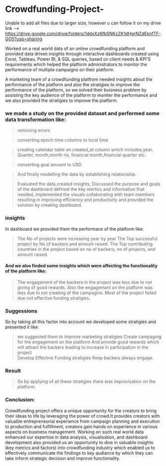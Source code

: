 # Crowdfunding-Project-
Unable to add all files due to larger size, however u can follow it on my drive link --> https://drive.google.com/drive/folders/1ddxXz6fbSNKzZK1dHgrNZdEknfTF-GO5?usp=sharing

Worked on a real world data of an online crowdfunding platform and provided data driven insights through interactive dashboards created using Excel, Tableau, Power BI, & SQL queries, based on client needs & KPI'S requirements which helped the platform administrators to monitor the  performance of multiple campaigns on their platform.

A marketing team of a crowdfunding platfrom needed insights about the performance of the platform  and also the stratigies to improve the performance of the platform, so we solved their buisness problem by assisting the key audience of the platform to moniter the performance and we also provided the stratigies to improve the platform.

### we made a study on the provided dataset and performed some data transformation like: 

> removing errors

> converting epoch time columns to 
   local time 

> creating calendar table on created_at column which includes,year, Quarter, month,month  no, financial month,financial quarter etc.

> converting goal amount to USD 

> And finally modelling the data by establishing relationship.
  
> Evaluated the data,created insights, Discussed the purpose and goals of the dashboard defined the key mertics and information that needed, implemented the visuals 
collaborating with team members resulting in improving efficiency and productivity and provided the solution by creating dashboard.

### insights
In dashboard we provided them the performace of the platform like:
> The No of projects were increasing year by year
> The Top successful project by No of backers and amount raised.
> The Top contributing countries in the project based on no of backers, no of projects, and amount raised.
> 
#### And we also finded some insights which were affecting the functionality of the platform like:
> The engagement of the backers in the project was less due to not giving of good rewards.
> Also the engagemant on the platform was less due to not creating of the campagins.
> Most of the project failed due not effective funding stratigies.

### Suggessions
So by taking all this factor into account we developed some stratigies and presented it like:
> we suggested them to improve marketing stratigies
> Create campaging for the engagement on the platform
> And provide good rewards which will attract the backers leading to increase in participation in the project  
> Develop Effective Funding stratigies
> Keep backers always engage.

### Result
> So by applying of all these stratigies there was improvisation on the platform.

### Conclusion:
Crowdfunding project offers a unique opportunity for the creators to bring their ideas to life by leveraging the power of crowd.It provides creators with valuable entrepreneurial experience from campaign planning and execution to production and fulfillment, creators gain hands on experience in various aspects on business management.
Working on such real world data enhanced our expertise in data analysis, visualisation, and dashboard development also provided us an opportunity to dive in valuable insights (key metrics and factors) into crowdfunding industry which enabled us to effectively communicate the findings to key audiance by which they can take inform strategic decision and improve functionality.
